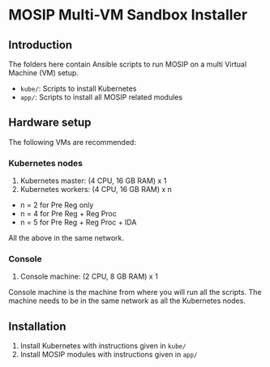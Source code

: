 # MOSIP Multi-VM Sandbox Installer

## Introduction

The folders here contain Ansible scripts to run MOSIP on a multi Virtual Machine (VM) setup.  

* `kube/`:  Scripts to install Kubernetes
* `app/`:  Scripts to install all MOSIP related modules


## Hardware setup 

The following VMs are recommended:

### Kubernetes nodes
1. Kubernetes master:  (4 CPU, 16 GB RAM) x 1
1. Kubernetes workers:  (4 CPU, 16 GB RAM) x n

* n = 2 for Pre Reg only
* n = 4 for Pre Reg + Reg Proc
* n = 5 for Pre Reg + Reg Proc + IDA

All the above in the same network.

### Console
1. Console machine: (2 CPU, 8 GB RAM) x 1 

Console machine is the machine from where you will run all the scripts.  The machine needs to be in the same network as all the Kubernetes nodes.

## Installation
1.  Install Kubernetes with instructions given in `kube/`
1.  Install MOSIP modules with instructions given in `app/`





